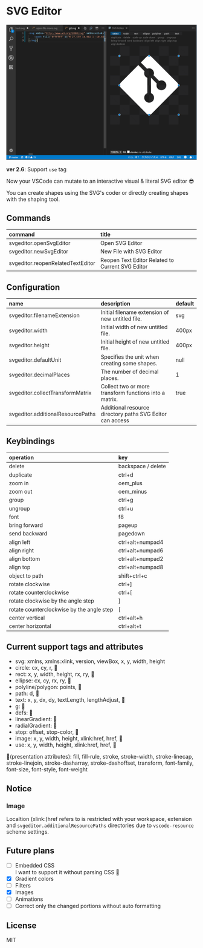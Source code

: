 # SVG Editor

![sample](images/capture.png)

**ver 2.6**: Support `use` tag

Now your VSCode can mutate to an interactive visual & literal SVG editor 😎

You can create shapes using the SVG's coder or directly creating shapes with the shaping tool.

## Commands

|command|title|
|:---|:---|
|svgeditor.openSvgEditor|Open SVG Editor|
|svgeditor.newSvgEditor|New File with SVG Editor|
|svgeditor.reopenRelatedTextEditor|Reopen Text Editor Related to Current SVG Editor|

## Configuration

|name|description|default|
|:---|:---|:---|
|svgeditor.filenameExtension|Initial filename extension of new untitled file.|svg|
|svgeditor.width|Initial width of new untitled file.|400px|
|svgeditor.height|Initial height of new untitled file.|400px|
|svgeditor.defaultUnit|Specifies the unit when creating some shapes.|null|
|svgeditor.decimalPlaces|The number of decimal places.|1|
|svgeditor.collectTransformMatrix|Collect two or more transform functions into a matrix.|true|
|svgeditor.additionalResourcePaths|Additional resource directory paths SVG Editor can access||

## Keybindings

|operation|key|
|:---|:---|
|delete|backspace / delete|
|duplicate|ctrl+d|
|zoom in|oem_plus|
|zoom out|oem_minus|
|group|ctrl+g|
|ungroup|ctrl+u|
|font|f8|
|bring forward|pageup|
|send backward|pagedown|
|align left|ctrl+alt+numpad4|
|align right|ctrl+alt+numpad6|
|align bottom|ctrl+alt+numpad2|
|align top|ctrl+alt+numpad8|
|object to path|shift+ctrl+c|
|rotate clockwise|ctrl+]|
|rotate counterclockwise|ctrl+[|
|rotate clockwise by the angle step|]|
|rotate counterclockwise by the angle step|[|
|center vertical|ctrl+alt+h|
|center horizontal|ctrl+alt+t|

## Current support tags and attributes

- svg: xmlns, xmlns:xlink, version, viewBox, x, y, width, height
- circle: cx, cy, r, 🎨
- rect: x, y, width, height, rx, ry, 🎨
- ellipse: cx, cy, rx, ry, 🎨
- polyline/polygon: points, 🎨
- path: d, 🎨
- text: x, y, dx, dy, textLength, lengthAdjust, 🎨
- g: 🎨
- defs: 🎨
- linearGradient: 🎨
- radialGradient: 🎨
- stop: offset, stop-color, 🎨
- image: x, y, width, height, xlink:href, href, 🎨
- use: x, y, width, height, xlink:href, href, 🎨

🎨(presentation attributes): fill, fill-rule, stroke, stroke-width, stroke-linecap, stroke-linejoin, stroke-dasharray, stroke-dashoffset, transform, font-family, font-size, font-style, font-weight

## Notice

### Image

Localtion (xlink:)href refers to is restricted with your workspace, extension and `svgeditor.additionalResourcePaths` directories due to `vscode-resource` scheme settings.

## Future plans

- [ ] Embedded CSS  
  I want to support it without parsing CSS 🤔
- [x] Gradient colors
- [ ] Filters
- [x] Images
- [ ] Animations
- [ ] Correct only the changed portions without auto formatting

## License

MIT
